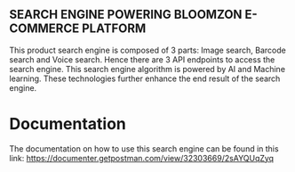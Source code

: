 ## SEARCH ENGINE POWERING BLOOMZON E-COMMERCE PLATFORM
This product search engine is composed of 3 parts: Image search, Barcode search and Voice search. Hence there are 3 API endpoints to access the search engine. 
This search engine algorithm is powered by AI and Machine learning. These technologies further enhance the end result of the search engine.
# Documentation
The documentation on how to use this search engine can be found in this link: https://documenter.getpostman.com/view/32303669/2sAYQUqZyq
